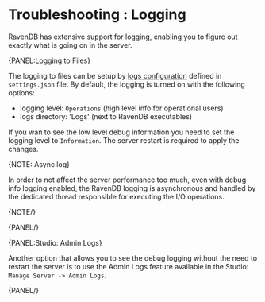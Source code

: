 ﻿# Troubleshooting : Logging

RavenDB has extensive support for logging, enabling you to figure out exactly what is going on in the server.

{PANEL:Logging to Files}

The logging to files can be setup by [logs configuration](../../server/configuration/logs-configuration) defined in `settings.json` file. By default, the logging
is turned on with the following options:

- logging level: `Operations` (high level info for operational users)
- logs directory: 'Logs' (next to RavenDB executables)

If you wan to see the low level debug information you need to set the logging level to `Information`. The server restart is required to apply the changes.

{NOTE: Async log}

In order to not affect the server performance too much, even with debug info logging enabled, the RavenDB logging is asynchronous and 
handled by the dedicated thread responsible for executing the I/O operations.

{NOTE/}

{PANEL/}

{PANEL:Studio: Admin Logs}

Another option that allows you to see the debug logging without the need to restart the server is to use the Admin Logs feature available in the Studio: `Manage Server -> Admin Logs`.

{PANEL/}
